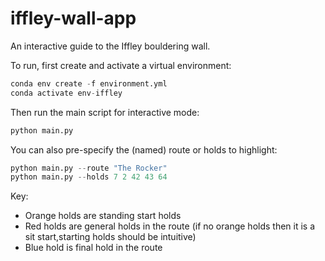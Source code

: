 # iffley-wall-app

 An interactive guide to the Iffley bouldering wall.

 To run, first create and activate a virtual environment:

```python
conda env create -f environment.yml
conda activate env-iffley
```

Then run the main script for interactive mode:

```python
python main.py
```

You can also pre-specify the (named) route or holds to highlight:

```python
python main.py --route "The Rocker"
python main.py --holds 7 2 42 43 64
```

Key:

- Orange holds are standing start holds
- Red holds are general holds in the route (if no orange holds then it is a sit start,starting holds should be intuitive)
- Blue hold is final hold in the route
